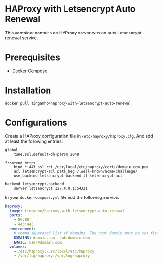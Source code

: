 HAProxy with Letsencrypt Auto Renewal
=====================================

This container contains an HAProxy server with an auto Letsencrypt renewal service.

# Prerequisites

* Docker Compose

# Installation

```
docker pull tinganho/haproxy-with-letsencrypt-auto-renewal
```

# Configurations

Create a HAProxy configuration file in `/etc/haproxy/haproxy.cfg`. And add at least the following entries:
```text
global
    tune.ssl.default-dh-param 2048

frontend https
    bind *:443 ssl crt /usr/local/etc/haproxy/certs/domain.com.pem
    acl letsencrypt-acl path_beg /.well-known/acme-challenge/
    use_backend letsencrypt-backend if letsencrypt-acl

backend letsencrypt-backend
    server letsencrypt 127.0.0.1:54321
```

In your `docker-compose.yml` file add the following service:

```yml
haproxy:
  image: tinganho/haproxy-with-letsencrypt-auto-renewal
  ports:
    - 80:80
    - 443:443
  environment:
    # comma separated list of domains. The root domain must be the first entry.
    DOMAINS: domain.com, sub.domain.com
    EMAIL: user@domain.com
  volumes:
    - /etc/haproxy:/usr/local/etc/haproxy
    - /var/log/haproxy:/var/log/haproxy
```
